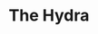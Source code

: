 ---
pid: CH541
title: The Hydra
location_transcription: Kensington
zipcode: '19122'
outside_phl: 
neighborhood: Yorktown,Old Kensington,Jinogi
age: '33'
age_range: 30-39
instagram: 
image_file_name: CH_541.jpg
proposal_transcription: A human figure with 9 heads, all different, representing the
  diversity of the city. One of the heads is eating Donald Trump.
topic: Culture,Inclusivity,Philadelphia,Race Ethnicity
topic_summary: 0, 0, 0, 0
type: Other No Form
keywords_other: 
credit: Chris Camary
image_labels: 
twitter: 
facebook: 
permalink: "/monuments/ch541/"
layout: item-page
---